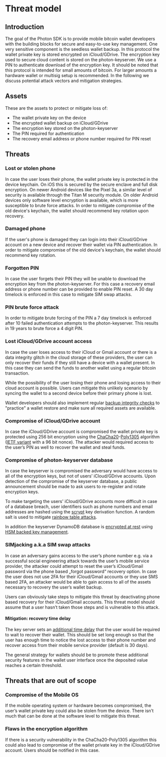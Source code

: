 # Threat model

## Introduction

The goal of the Photon SDK is to provide mobile bitcoin wallet developers with the building blocks for secure and easy-to-use key management. One very sensitive component is the seedless wallet backup. In this protocol the wallet private key is stored encrypted on iCloud/GDrive. The encryption key used to secure cloud content is stored on the photon-keyserver. We use a PIN to authenticate download of the encryption key. It should be noted that this protocol is intended for small amounts of bitcoin. For larger amounts a hardware wallet or multisig setup is recommended. In the following we discuss potential attack vectors and mitigation strategies.

## Assets

These are the assets to protect or mitigate loss of:

* The wallet private key on the device
* The encrypted wallet backup on iCloud/GDrive
* The encryption key stored on the photon-keyserver
* The PIN required for authentication
* The recovery email address or phone number required for PIN reset

## Threats

### Lost or stolen phone

In case the user loses their phone, the wallet private key is protected in the device keychain. On iOS this is secured by the secure enclave and full disk encryption. On newer Android devices like the Pixel 3a, a similar level of security is available through the Titan M security module. On older Android devices only software level encryption is available, which is more susceptible to brute force attacks. In order to mitigate compromise of the old device's keychain, the wallet should recommend key rotation upon recovery.

### Damaged phone

If the user's phone is damaged they can login into their iCloud/GDrive account on a new device and recover their wallet via PIN authentication. In order to mitigate compromise of the old device's keychain, the wallet should recommend key rotation.

### Forgotten PIN

In case the user forgets their PIN they will be unable to download the encryption key from the photon-keyserver. For this case a recovery email address or phone number can be provided to enable PIN reset. A 30 day timelock is enforced in this case to mitigate SIM swap attacks.

### PIN brute force attack

In order to mitigate brute forcing of the PIN a 7 day timelock is enforced after 10 failed authentication attempts to the photon-keyserver. This results in 19 years to brute force a 4 digit PIN.

### Lost iCloud/GDrive account access

In case the user loses access to their iCloud or Gmail account or there is a data integrity glitch in the cloud storage of these providers, the user can only recover their funds if they still have a device with a wallet present. In this case they can send the funds to another wallet using a regular bitcoin transaction.

While the possibility of the user losing their phone and losing access to their cloud account is possible. Users can mitigate this unlikely scenario by syncing the wallet to a second device before their primary phone is lost.

Wallet developers should also implement regular [backup integrity checks](https://github.com/photon-sdk/photon-keyserver/issues/5) to "practice" a wallet restore and make sure all required assets are available.

### Compromise of iCloud/GDrive account

In case the iCloud/GDrive account is compromised the wallet private key is protected using 256 bit encryption using the [ChaCha20](https://en.wikipedia.org/wiki/Salsa20)-[Poly1305](https://en.wikipedia.org/wiki/Poly1305) algorithm ([IETF variant](https://tools.ietf.org/html/rfc7539) with a 96 bit nonce). The attacker would required access to the user’s PIN as well to recover the wallet and steal funds.

### Compromise of photon-keyserver database

In case the keyserver is compromised the adversary would have access to all of the encryption keys, but not of users’ iCloud/GDrive accounts. Upon detection of the compromise of the keyserver database, a public announcement should be made to ask users to re-register and rotate encryption keys.

To make targeting the users' iCloud/GDrive accounts more difficult in case of a database breach, user identifiers such as phone numbers and email addresses are hashed using the [scrypt](https://en.wikipedia.org/wiki/Scrypt) key derivation function. A random salt is used to mitigate [rainbow table attacks](https://en.wikipedia.org/wiki/Rainbow_table).

In addition the keyserver DynamoDB database is [encrypted at rest](https://docs.aws.amazon.com/amazondynamodb/latest/developerguide/EncryptionAtRest.html) using [HSM backed key management](https://aws.amazon.com/kms/).

### SIMjacking a.k.a SIM swap attacks

In case an adversary gains access to the user’s phone number e.g. via a successful social engineering attack towards the user’s mobile service provider, the attacker could attempt to reset the user’s iCloud/Gmail password via the phone based „forgot password“ recovery option. In case the user does not use 2FA for their iCloud/Gmail accounts or they use SMS based 2FA, an attacker would be able to gain access to all of the assets necessary to recovery the user’s wallet backup.

Users can obviously take steps to mitigate this threat by deactivating phone based recovery for their iCloud/Gmail accounts. This threat model should assume that a user hasn’t taken those steps and is vulnerable to this attack.

#### Mitigation: recovery time delay

The key server sets an [additional time delay](https://github.com/photon-sdk/photon-keyserver/issues/3) that the user would be required to wait to recover their wallet. This should be set long enough so that the user has enough time to notice the lost access to their phone number and recover access from their mobile service provider (default is 30 days).

The general strategy for wallets should be to promote these additional security features in the wallet user interface once the deposited value reaches a certain threshold.

## Threats that are out of scope

### Compromise of the Mobile OS

If the mobile operating system or hardware becomes compromised, the user’s wallet private key could also be stolen from the device. There isn’t much that can be done at the software level to mitigate this threat.

### Flaws in the encryption algorithm

If there is a security vulnerability in the ChaCha20-Poly1305 algorithm this could also lead to compromise of the wallet private key in the iCloud/GDrive account. Users should be notified in this case.
